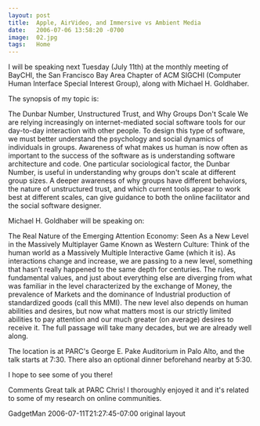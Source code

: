 ```yaml
---
layout: post
title:  Apple, AirVideo, and Immersive vs Ambient Media
date:   2006-07-06 13:58:20 -0700
image:  02.jpg
tags:   Home
---
```


 I will be speaking next Tuesday (July 11th) at the monthly meeting of BayCHI, the San Francisco Bay Area Chapter of ACM SIGCHI (Computer Human Interface Special Interest Group), along with Michael H. Goldhaber.

The synopsis of my topic is:

The Dunbar Number, Unstructured Trust, and Why Groups Don't Scale
We are relying increasingly on internet-mediated social software tools for our day-to-day interaction with other people. To design this type of software, we must better understand the psychology and social dynamics of individuals in groups. Awareness of what makes us human is now often as important to the success of the software as is understanding software architecture and code. One particular sociological factor, the Dunbar Number, is useful in understanding why groups don't scale at different group sizes. A deeper awareness of why groups have different behaviors, the nature of unstructured trust, and which current tools appear to work best at different scales, can give guidance to both the online facilitator and the social software designer.

Michael H. Goldhaber will be speaking on:

The Real Nature of the Emerging Attention Economy: Seen As a New Level in the Massively Multiplayer Game Known as Western Culture:
Think of the human world as a Massively Multiple Interactive Game (which it is). As interactions change and increase, we are passing to a new level, something that hasn’t really happened to the same depth for centuries. The rules, fundamental values, and just about everything else are diverging from what was familiar in the level characterized by the exchange of Money, the prevalence of Markets and the dominance of Industrial production of standardized goods (call this MMI). The new level also depends on human abilities and desires, but now what matters most is our strictly limited abilities to pay attention and our much greater (on average) desires to receive it. The full passage will take many decades, but we are already well along.

The location is at PARC's George E. Pake Auditorium in Palo Alto, and the talk starts at 7:30. There also an optional dinner beforehand nearby at 5:30.

I hope to see some of you there!

Comments
Great talk at PARC Chris! I thoroughly enjoyed it and it's related to some of my research on online communities.

GadgetMan 2006-07-11T21:27:45-07:00
original layout